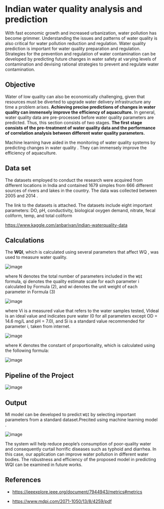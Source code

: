 
# Indian water quality analysis and prediction

With fast economic growth and increased urbanization, water pollution has become
grimmer. Understanding the issues and patterns of water quality is also critical for water
pollution reduction and regulation. Water quality prediction is important for water quality preparation and
regulation. Strategies for the prevention and regulation of water contamination can be
developed by predicting future changes in water safety at varying levels of contamination
and devising rational strategies to prevent and regulate water contamination.

## Objective

Water of low quality can also be economically challenging, given that resources must
be diverted to upgrade water delivery infrastructure any time a problem arises. 
**Achieving precise predictions of changes in water quality
can immensely improve the efficiency of aquaculture.** In general, water quality data are
pre-processed before water quality parameters are predicted. Thus, this section consists
of two stages. **The first stage consists of the pre-treatment of water quality data and the
performance of correlation analysis between different water quality parameters.**

Machine learning have aided in the monitoring of water quality systems by predicting
changes in water quality . They can immensely improve the efficiency of aquaculture.


## Data set
 The datasets employed to conduct the research were acquired from different locations
in India and contained 1679 simples from 666 different sources of rivers and lakes in
the country. The data was collected between 2005 and 2014 .

The link to the datasets is attached.
The datasets include eight important parameters: DO, pH, conductivity, biological oxygen
demand, nitrate, fecal coliform, temp, and total coliform

https://www.kaggle.com/anbarivan/indian-waterquality-data




  
## Calculations

The **WQI**, which is calculated using several parameters that affect WQ , was used
to measure water quality.

![image](https://user-images.githubusercontent.com/63184114/135417379-20c3cd2f-e17e-40c2-bbcb-ec43c5252be0.png)


where N denotes the total number of parameters included in the `WQI` formula, qi denotes
the quality estimate scale for each parameter i calculated by Formula (2), and wi denotes
the unit weight of each parameter in Formula (3)

![image](https://user-images.githubusercontent.com/63184114/135417428-8fdddc1a-aee7-46f8-866e-6b3b2730f8a8.png)

where Vi is a measured value that refers to the water samples tested, VIdeal is an ideal value
and indicates pure water (0 for all parameters except OD = 14.6 mg/L and pH = 7.0), and
Si is a standard value recommended for parameter i, taken from internet.

![image](https://user-images.githubusercontent.com/63184114/135417506-8c34d164-036b-41fa-a8b9-39b9f2657bf9.png)

where K denotes the constant of proportionality, which is calculated using the following
formula:

![image](https://user-images.githubusercontent.com/63184114/135417566-35347cc4-0b6d-4ee0-bbde-2b379fe1f850.png)

  
## Pipeline of the Project

![image](https://user-images.githubusercontent.com/63184114/135414021-b2247177-3b6c-413e-a6d3-8050ece44ff6.png)




  
## Output

Ml model can be developed to predict `WQI` by selecting
important parameters from a standard dataset.Precited using machine learning model .

![image](https://user-images.githubusercontent.com/63184114/135418099-d9ad39b4-48b6-4643-af97-7e8e3f8f97f9.png)

The system will help reduce people’s consumption of poor-quality water and
consequently curtail horrific diseases such as typhoid and diarrhea. In this case, our
application can improve water pollution in different water bodies. The robustness
and efficiency of the proposed model in predicting WQI can be examined in future
works.

  
## References

- https://ieeexplore.ieee.org/document/7944943/metrics#metrics

+ https://www.mdpi.com/2071-1050/13/8/4259/pdf
  
